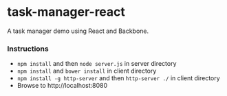 task-manager-react
==================

A task manager demo using React and Backbone.

### Instructions

- `npm install` and then `node server.js` in server directory
- `npm install` and `bower install` in client directory
- `npm install -g http-server` and then `http-server ./` in client directory
- Browse to http://localhost:8080
